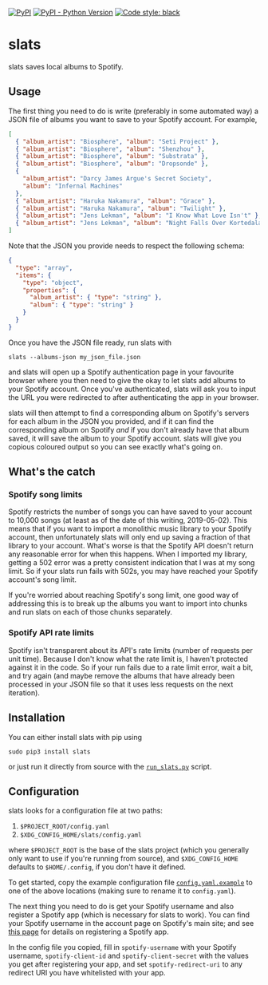[![PyPI](https://img.shields.io/pypi/v/slats.svg)](https://pypi.org/project/slats/)
[![PyPI - Python Version](https://img.shields.io/pypi/pyversions/slats.svg)](https://pypi.org/project/slats/)
[![Code style: black](https://img.shields.io/badge/code%20style-black-000000.svg)](https://github.com/ambv/black)

# slats

slats saves local albums to Spotify.

## Usage

The first thing you need to do is write (preferably in some automated
way) a JSON file of albums you want to save to your Spotify account. For
example,

```json
[
  { "album_artist": "Biosphere", "album": "Seti Project" },
  { "album_artist": "Biosphere", "album": "Shenzhou" },
  { "album_artist": "Biosphere", "album": "Substrata" },
  { "album_artist": "Biosphere", "album": "Dropsonde" },
  {
    "album_artist": "Darcy James Argue's Secret Society",
    "album": "Infernal Machines"
  },
  { "album_artist": "Haruka Nakamura", "album": "Grace" },
  { "album_artist": "Haruka Nakamura", "album": "Twilight" },
  { "album_artist": "Jens Lekman", "album": "I Know What Love Isn't" },
  { "album_artist": "Jens Lekman", "album": "Night Falls Over Kortedala" }
]
```

Note that the JSON you provide needs to respect the following schema:

```json
{
  "type": "array",
  "items": {
    "type": "object",
    "properties": {
      "album_artist": { "type": "string" },
      "album": { "type": "string" }
    }
  }
}
```

Once you have the JSON file ready, run slats with

```
slats --albums-json my_json_file.json
```

and slats will open up a Spotify authentication page in your favourite
browser where you then need to give the okay to let slats add albums to
your Spotify account. Once you've authenticated, slats will ask you to
input the URL you were redirected to after authenticating the app in
your browser.

slats will then attempt to find a corresponding album on Spotify's
servers for each album in the JSON you provided, and if it can find the
corresponding album on Spotify *and* if you don't already have that
album saved, it will save the album to your Spotify account. slats will
give you copious coloured output so you can see exactly what's going on.

## What's the catch

### Spotify song limits

Spotify restricts the number of songs you can have saved to your account
to 10,000 songs (at least as of the date of this writing, 2019-05-02).
This means that if you want to import a monolithic music library to your
Spotify account, then unfortunately slats will only end up saving a
fraction of that library to your account. What's worse is that the
Spotify API doesn't return any reasonable error for when this happens.
When I imported my library, getting a 502 error was a pretty consistent
indication that I was at my song limit. So if your slats run fails with
502s, you may have reached your Spotify account's song limit.

If you're worried about reaching Spotify's song limit, one good way of
addressing this is to break up the albums you want to import into chunks
and run slats on each of those chunks separately.

### Spotify API rate limits

Spotify isn't transparent about its API's rate limits (number of
requests per unit time). Because I don't know what the rate limit is, I
haven't protected against it in the code. So if your run fails due to a
rate limit error, wait a bit, and try again (and maybe remove the albums
that have already been processed in your JSON file so that it uses less
requests on the next iteration).

## Installation

You can either install slats with pip using

```
sudo pip3 install slats
```

or just run it directly from source with the
[`run_slats.py`](run_slats.py) script.

## Configuration

slats looks for a configuration file at two paths:

1. `$PROJECT_ROOT/config.yaml`
2. `$XDG_CONFIG_HOME/slats/config.yaml`

where `$PROJECT_ROOT` is the base of the slats project (which you
generally only want to use if you're running from source), and
`$XDG_CONFIG_HOME` defaults to `$HOME/.config`, if you don't have it
defined.

To get started, copy the example configuration file
[`config.yaml.example`](config.yaml.example) to one of the above
locations (making sure to rename it to `config.yaml`).

The next thing you need to do is get your Spotify username and also
register a Spotify app (which is necessary for slats to work). You can
find your Spotify username in the account page on Spotify's main site;
and see [this
page](https://developer.spotify.com/documentation/general/guides/app-settings/)
for details on registering a Spotify app.

In the config file you copied, fill in `spotify-username` with your
Spotify username, `spotify-client-id` and `spotify-client-secret` with
the values you get after registering your app, and set
`spotify-redirect-uri` to any redirect URI you have whitelisted with
your app.
